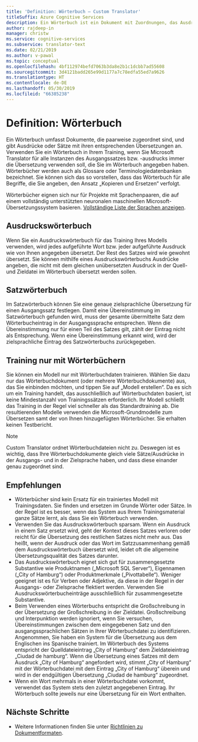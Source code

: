 ```yaml
---
title: 'Definition: Wörterbuch – Custom Translator'
titleSuffix: Azure Cognitive Services
description: Ein Wörterbuch ist ein Dokument mit Zuordnungen, das Ausdrücke oder Sätze – samt Übersetzung – enthält, die Microsoft Translator immer identisch übersetzen soll. Wörterbücher werden auch als Glossare oder Terminologiedatenbanken bezeichnet.
author: rajdeep-in
manager: christw
ms.service: cognitive-services
ms.subservice: translator-text
ms.date: 02/21/2019
ms.author: v-pawal
ms.topic: conceptual
ms.openlocfilehash: 4bf112974befd7063b3da8e2b1c1dcbb7ad55608
ms.sourcegitcommit: 3d4121badd265e99d1177a7c78edfa55ed7a9626
ms.translationtype: HT
ms.contentlocale: de-DE
ms.lasthandoff: 05/30/2019
ms.locfileid: "66385238"
---
```

# <a name="what-is-a-dictionary"></a>Definition: Wörterbuch

Ein Wörterbuch umfasst Dokumente, die paarweise zugeordnet sind, und gibt Ausdrücke oder Sätze mit ihren entsprechenden Übersetzungen an. Verwenden Sie ein Wörterbuch in Ihrem Training, wenn Sie Microsoft Translator für alle Instanzen des Ausgangssatzes bzw. -ausdrucks immer die Übersetzung verwenden soll, die Sie im Wörterbuch angegeben haben. Wörterbücher werden auch als Glossare oder Terminologiedatenbanken bezeichnet. Sie können sich das so vorstellen, dass das Wörterbuch für alle Begriffe, die Sie angeben, den Ansatz „Kopieren und Ersetzen“ verfolgt.

Wörterbücher eignen sich nur für Projekte mit Sprachenpaaren, die auf einem vollständig unterstützten neuronalen maschinellen Microsoft-Übersetzungssystem basieren. [Vollständige Liste der Sprachen anzeigen](https://docs.microsoft.com/azure/cognitive-services/translator/language-support#customization).

## <a name="phrase-dictionary"></a>Ausdruckswörterbuch
Wenn Sie ein Ausdruckswörterbuch für das Training Ihres Modells verwenden, wird jedes aufgeführte Wort bzw. jeder aufgeführte Ausdruck wie von Ihnen angegeben übersetzt. Der Rest des Satzes wird wie gewohnt übersetzt. Sie können mithilfe eines Ausdruckswörterbuchs Ausdrücke angeben, die nicht mit dem gleichen unübersetzten Ausdruck in der Quell- und Zieldatei im Wörterbuch übersetzt werden sollen.

## <a name="sentence-dictionary"></a>Satzwörterbuch
Im Satzwörterbuch können Sie eine genaue zielsprachliche Übersetzung für einen Ausgangssatz festlegen. Damit eine Übereinstimmung im Satzwörterbuch gefunden wird, muss der gesamte übermittelte Satz dem Wörterbucheintrag in der Ausgangssprache entsprechen.  Wenn die Übereinstimmung nur für einen Teil des Satzes gilt, zählt der Eintrag nicht als Entsprechung.  Wenn eine Übereinstimmung erkannt wird, wird der zielsprachliche Eintrag des Satzwörterbuchs zurückgegeben.

## <a name="dictionary-only-trainings"></a>Training nur mit Wörterbüchern
Sie können ein Modell nur mit Wörterbuchdaten trainieren. Wählen Sie dazu nur das Wörterbuchdokument (oder mehrere Wörterbuchdokumente) aus, das Sie einbinden möchten, und tippen Sie auf „Modell erstellen“. Da es sich um ein Training handelt, das ausschließlich auf Wörterbuchdaten basiert, ist keine Mindestanzahl von Trainingssätzen erforderlich. Ihr Modell schließt das Training in der Regel viel schneller als das Standardtraining ab.  Die resultierenden Modelle verwenden die Microsoft-Grundmodelle zum Übersetzen samt der von Ihnen hinzugefügten Wörterbücher.  Sie erhalten keinen Testbericht.

>[!Note]
>Custom Translator ordnet Wörterbuchdateien nicht zu. Deswegen ist es wichtig, dass Ihre Wörterbuchdokumente gleich viele Sätze/Ausdrücke in der Ausgangs- und in der Zielsprache haben, und dass diese einander genau zugeordnet sind.

## <a name="recommendations"></a>Empfehlungen

- Wörterbücher sind kein Ersatz für ein trainiertes Modell mit Trainingsdaten.  Sie finden und ersetzen im Grunde Wörter oder Sätze.  In der Regel ist es besser, wenn das System aus Ihrem Trainingsmaterial ganze Sätze lernt, als dass Sie ein Wörterbuch verwenden.
- Verwenden Sie das Ausdruckswörterbuch sparsam. Wenn ein Ausdruck in einem Satz ersetzt wird, geht der Kontext dieses Satzes verloren oder reicht für die Übersetzung des restlichen Satzes nicht mehr aus. Das heißt, wenn der Ausdruck oder das Wort im Satzzusammenhang gemäß dem Ausdruckswörterbuch übersetzt wird, leidet oft die allgemeine Übersetzungsqualität des Satzes darunter.
- Das Ausdruckswörterbuch eignet sich gut für zusammengesetzte Substantive wie Produktnamen („Microsoft SQL Server“), Eigennamen („City of Hamburg“) oder Produktmerkmale („Pivottabelle“). Weniger geeignet ist es für Verben oder Adjektive, da diese in der Regel in der Ausgangs- oder Zielsprache flektiert werden. Verwenden Sie Ausdruckswörterbucheinträge ausschließlich für zusammengesetzte Substantive.
- Beim Verwenden eines Wörterbuchs entspricht die Großschreibung in der Übersetzung der Großschreibung in der Zieldatei. Großschreibung und Interpunktion werden ignoriert, wenn Sie versuchen, Übereinstimmungen zwischen dem eingegebenen Satz und den ausgangssprachlichen Sätzen in Ihrer Wörterbuchdatei zu identifizieren. Angenommen, Sie haben ein System für die Übersetzung aus dem Englischen ins Spanische trainiert. Im Wörterbuch des Systems entspricht der Quelldateieintrag „City of Hamburg“ dem Zieldateieintrag „Ciudad de hamburg“. Wenn die Übersetzung eines Satzes mit dem Ausdruck „City of Hamburg“ angefordert wird, stimmt „City of Hamburg“ mit der Wörterbuchdatei mit dem Eintrag „City of Hamburg“ überein und wird in der endgültigen Übersetzung „Ciudad de hamburg“ zugeordnet.
- Wenn ein Wort mehrmals in einer Wörterbuchdatei vorkommt, verwendet das System stets den zuletzt angegebenen Eintrag. Ihr Wörterbuch sollte jeweils nur eine Übersetzung für ein Wort enthalten.

## <a name="next-steps"></a>Nächste Schritte

- Weitere Informationen finden Sie unter [Richtlinien zu Dokumentformaten](document-formats-naming-convention.md).
